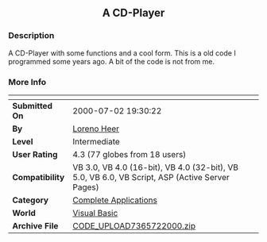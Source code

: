 ﻿<div align="center">

## A CD\-Player


</div>

### Description

A CD-Player with some functions and a cool form. This is a old code I programmed some years ago. A bit of the code is not from me.
 
### More Info
 


<span>             |<span>
---                |---
**Submitted On**   |2000-07-02 19:30:22
**By**             |[Loreno Heer](https://github.com/Planet-Source-Code/PSCIndex/blob/master/ByAuthor/loreno-heer.md)
**Level**          |Intermediate
**User Rating**    |4.3 (77 globes from 18 users)
**Compatibility**  |VB 3\.0, VB 4\.0 \(16\-bit\), VB 4\.0 \(32\-bit\), VB 5\.0, VB 6\.0, VB Script, ASP \(Active Server Pages\) 
**Category**       |[Complete Applications](https://github.com/Planet-Source-Code/PSCIndex/blob/master/ByCategory/complete-applications__1-27.md)
**World**          |[Visual Basic](https://github.com/Planet-Source-Code/PSCIndex/blob/master/ByWorld/visual-basic.md)
**Archive File**   |[CODE\_UPLOAD7365722000\.zip](https://github.com/Planet-Source-Code/loreno-heer-a-cd-player__1-4129/archive/master.zip)








